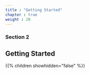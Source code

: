 ```yaml
---
title : "Getting Started"
chapter : true
weight : 20
---
```


### Section 2

## Getting Started

{{% children showhidden="false" %}}